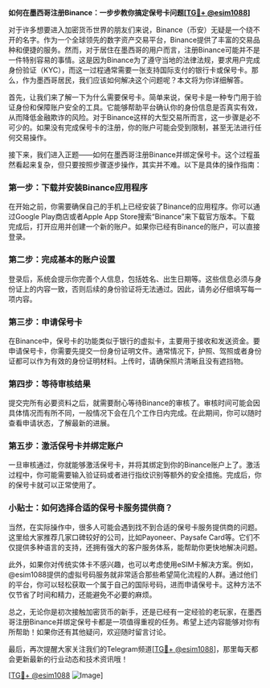 **如何在墨西哥注册Binance：一步步教你搞定保号卡问题[[TG💪+ @esim1088](https://t.me/s/esim1088)]**

对于许多想要进入加密货币世界的朋友们来说，Binance（币安）无疑是一个绕不开的名字。作为一个全球领先的数字资产交易平台，Binance提供了丰富的交易品种和便捷的服务。然而，对于居住在墨西哥的用户而言，注册Binance可能并不是一件特别容易的事情。这是因为Binance为了遵守当地的法律法规，要求用户完成身份验证（KYC），而这一过程通常需要一张支持国际支付的银行卡或保号卡。那么，作为墨西哥居民，我们应该如何解决这个问题呢？本文将为你详细解答。

首先，让我们来了解一下为什么需要保号卡。简单来说，保号卡是一种专门用于验证身份和保障账户安全的工具。它能够帮助平台确认你的身份信息是否真实有效，从而降低金融欺诈的风险。对于Binance这样的大型交易所而言，这一步骤是必不可少的。如果没有完成保号卡的注册，你的账户可能会受到限制，甚至无法进行任何交易操作。

接下来，我们进入正题——如何在墨西哥注册Binance并绑定保号卡。这个过程虽然看起来复杂，但只要按照步骤逐步操作，其实并不难。以下是具体的操作指南：

### 第一步：下载并安装Binance应用程序

在开始之前，你需要确保自己的手机上已经安装了Binance的应用程序。你可以通过Google Play商店或者Apple App Store搜索“Binance”来下载官方版本。下载完成后，打开应用并创建一个新的账户。如果你已经有Binance的账户，可以直接登录。

### 第二步：完成基本的账户设置

登录后，系统会提示你完善个人信息，包括姓名、出生日期等。这些信息必须与身份证上的内容一致，否则后续的身份验证将无法通过。因此，请务必仔细填写每一项内容。

### 第三步：申请保号卡

在Binance中，保号卡的功能类似于银行的虚拟卡，主要用于接收和发送资金。要申请保号卡，你需要先提交一份身份证明文件。通常情况下，护照、驾照或者身份证都可以作为有效的身份证明材料。上传时，请确保照片清晰且没有遮挡物。

### 第四步：等待审核结果

提交完所有必要资料之后，就需要耐心等待Binance的审核了。审核时间可能会因具体情况而有所不同，一般情况下会在几个工作日内完成。在此期间，你可以随时查看申请状态，了解最新的进展。

### 第五步：激活保号卡并绑定账户

一旦审核通过，你就能够激活保号卡，并将其绑定到你的Binance账户上了。激活过程中，你可能需要输入验证码或者进行指纹识别等额外的安全措施。完成后，你的保号卡就可以正常使用了。

### 小贴士：如何选择合适的保号卡服务提供商？

当然，在实际操作中，很多人可能会遇到找不到合适的保号卡服务提供商的问题。这里给大家推荐几家口碑较好的公司，比如Payoneer、Paysafe Card等。它们不仅提供多种语言的支持，还拥有强大的客户服务体系，能帮助你更快地解决问题。

此外，如果你对传统实体卡不感兴趣，也可以考虑使用eSIM卡解决方案。例如，@esim1088提供的虚拟号码服务就非常适合那些希望简化流程的人群。通过他们的平台，你可以轻松获取一个属于自己的国际号码，进而申请保号卡。这种方法不仅节省了时间和精力，还能避免不必要的麻烦。

总之，无论你是初次接触加密货币的新手，还是已经有一定经验的老玩家，在墨西哥注册Binance并绑定保号卡都是一项值得重视的任务。希望上述内容能够对你有所帮助！如果你还有其他疑问，欢迎随时留言讨论。

最后，再次提醒大家关注我们的Telegram频道[[TG💪+ @esim1088](https://t.me/s/esim1088)]，那里每天都会更新最新的行业动态和技术资讯哦！

[[TG💪+ @esim1088](https://t.me/s/esim1088) ![Image](https://i.postimg.cc/4NQfJmqS/Snipaste-2025-05-13-00-14-12.png)]